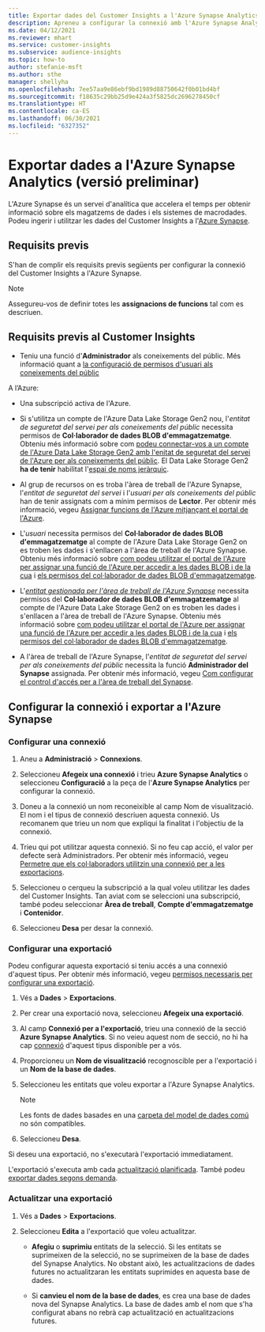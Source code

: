 ```yaml
---
title: Exportar dades del Customer Insights a l'Azure Synapse Analytics
description: Apreneu a configurar la connexió amb l'Azure Synapse Analytics.
ms.date: 04/12/2021
ms.reviewer: mhart
ms.service: customer-insights
ms.subservice: audience-insights
ms.topic: how-to
author: stefanie-msft
ms.author: sthe
manager: shellyha
ms.openlocfilehash: 7ee57aa9e86ebf9bd1989d88750642f0b01bd4bf
ms.sourcegitcommit: f18635c29bb25d9e424a3f5825dc2696278450cf
ms.translationtype: HT
ms.contentlocale: ca-ES
ms.lasthandoff: 06/30/2021
ms.locfileid: "6327352"
---
```

# <a name="export-data-to-azure-synapse-analytics-preview"></a>Exportar dades a l'Azure Synapse Analytics (versió preliminar)

L'Azure Synapse és un servei d'analítica que accelera el temps per obtenir informació sobre els magatzems de dades i els sistemes de macrodades. Podeu ingerir i utilitzar les dades del Customer Insights a l'[Azure Synapse](/azure/synapse-analytics/overview-what-is).

## <a name="prerequisites"></a>Requisits previs

S'han de complir els requisits previs següents per configurar la connexió del Customer Insights a l'Azure Synapse.

> [!NOTE]
> Assegureu-vos de definir totes les **assignacions de funcions** tal com es descriuen.  

## <a name="prerequisites-in-customer-insights"></a>Requisits previs al Customer Insights

* Teniu una funció d'**Administrador** als coneixements del públic. Més informació quant a [la configuració de permisos d'usuari als coneixements del públic](permissions.md#assign-roles-and-permissions)

A l’Azure: 

- Una subscripció activa de l'Azure.

- Si s'utilitza un compte de l'Azure Data Lake Storage Gen2 nou, l'*entitat de seguretat del servei per als coneixements del públic* necessita permisos de **Col·laborador de dades BLOB d'emmagatzematge**. Obteniu més informació sobre com [podeu connectar-vos a un compte de l'Azure Data Lake Storage Gen2 amb l'enitat de seguretat del servei de l'Azure per als coneixements del públic](connect-service-principal.md). El Data Lake Storage Gen2 **ha de tenir** habilitat l'[espai de noms jeràrquic](/azure/storage/blobs/data-lake-storage-namespace).

- Al grup de recursos on es troba l'àrea de treball de l'Azure Synapse, l'*entitat de seguretat del servei* i l'*usuari per als coneixements del públic* han de tenir assignats com a mínim permisos de **Lector**. Per obtenir més informació, vegeu [Assignar funcions de l'Azure mitjançant el portal de l'Azure](/azure/role-based-access-control/role-assignments-portal).

- L'*usuari* necessita permisos del **Col·laborador de dades BLOB d'emmagatzematge** al compte de l'Azure Data Lake Storage Gen2 on es troben les dades i s'enllacen a l'àrea de treball de l'Azure Synapse. Obteniu més informació sobre [com podeu utilitzar el portal de l'Azure per assignar una funció de l'Azure per accedir a les dades BLOB i de la cua](/azure/storage/common/storage-auth-aad-rbac-portal) i [els permisos del col·laborador de dades BLOB d'emmagatzematge](/azure/role-based-access-control/built-in-roles#storage-blob-data-contributor).

- L'*[entitat gestionada per l'àrea de treball de l'Azure Synapse](/azure/synapse-analytics/security/synapse-workspace-managed-identity)* necessita permisos del **Col·laborador de dades BLOB d'emmagatzematge** al compte de l'Azure Data Lake Storage Gen2 on es troben les dades i s'enllacen a l'àrea de treball de l'Azure Synapse. Obteniu més informació sobre [com podeu utilitzar el portal de l'Azure per assignar una funció de l'Azure per accedir a les dades BLOB i de la cua](/azure/storage/common/storage-auth-aad-rbac-portal) i [els permisos del col·laborador de dades BLOB d'emmagatzematge](/azure/role-based-access-control/built-in-roles#storage-blob-data-contributor).

- A l'àrea de treball de l'Azure Synapse, l'*entitat de seguretat del servei per als coneixements del públic* necessita la funció **Administrador del Synapse** assignada. Per obtenir més informació, vegeu [Com configurar el control d'accés per a l'àrea de treball del Synapse](/azure/synapse-analytics/security/how-to-set-up-access-control).

## <a name="set-up-the-connection-and-export-to-azure-synapse"></a>Configurar la connexió i exportar a l'Azure Synapse

### <a name="configure-a-connection"></a>Configurar una connexió

1. Aneu a **Administració** > **Connexions**.

1. Seleccioneu **Afegeix una connexió** i trieu **Azure Synapse Analytics** o seleccioneu **Configuració** a la peça de l'**Azure Synapse Analytics** per configurar la connexió.

1. Doneu a la connexió un nom reconeixible al camp Nom de visualització. El nom i el tipus de connexió descriuen aquesta connexió. Us recomanem que trieu un nom que expliqui la finalitat i l'objectiu de la connexió.

1. Trieu qui pot utilitzar aquesta connexió. Si no feu cap acció, el valor per defecte serà Administradors. Per obtenir més informació, vegeu [Permetre que els col·laboradors utilitzin una connexió per a les exportacions](connections.md#allow-contributors-to-use-a-connection-for-exports).

1. Seleccioneu o cerqueu la subscripció a la qual voleu utilitzar les dades del Customer Insights. Tan aviat com se seleccioni una subscripció, també podeu seleccionar **Àrea de treball**, **Compte d'emmagatzematge** i **Contenidor**.

1. Seleccioneu **Desa** per desar la connexió.

### <a name="configure-an-export"></a>Configurar una exportació

Podeu configurar aquesta exportació si teniu accés a una connexió d'aquest tipus. Per obtenir més informació, vegeu [permisos necessaris per configurar una exportació](export-destinations.md#set-up-a-new-export).

1. Vés a **Dades** > **Exportacions**.

1. Per crear una exportació nova, seleccioneu **Afegeix una exportació**.

1. Al camp **Connexió per a l'exportació**, trieu una connexió de la secció **Azure Synapse Analytics**. Si no veieu aquest nom de secció, no hi ha cap [connexió](connections.md) d'aquest tipus disponible per a vós.

1. Proporcioneu un **Nom de visualització** recognoscible per a l'exportació i un **Nom de la base de dades**.

1. Seleccioneu les entitats que voleu exportar a l'Azure Synapse Analytics.
   > [!NOTE]
   > Les fonts de dades basades en una [carpeta del model de dades comú](connect-common-data-model.md) no són compatibles.

2. Seleccioneu **Desa**.

Si deseu una exportació, no s'executarà l'exportació immediatament.

L'exportació s'executa amb cada [actualització planificada](system.md#schedule-tab). També podeu [exportar dades segons demanda](export-destinations.md#run-exports-on-demand).

### <a name="update-an-export"></a>Actualitzar una exportació

1. Vés a **Dades** > **Exportacions**.

1. Seleccioneu **Edita** a l'exportació que voleu actualitzar.

   - **Afegiu** o **suprimiu** entitats de la selecció. Si les entitats se suprimeixen de la selecció, no se suprimeixen de la base de dades del Synapse Analytics. No obstant això, les actualitzacions de dades futures no actualitzaran les entitats suprimides en aquesta base de dades.

   - Si **canvieu el nom de la base de dades**, es crea una base de dades nova del Synapse Analytics. La base de dades amb el nom que s'ha configurat abans no rebrà cap actualització en actualitzacions futures.
